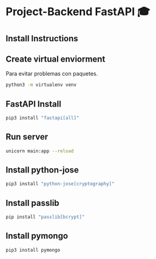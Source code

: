 # Project-Backend FastAPI 🎓 
## Install Instructions

## Create virtual enviorment
Para evitar problemas con paquetes.
```bash
python3 -m virtualenv venv
```

## FastAPI Install
```bash
pip3 install "fastapi[all]"
```

## Run server
```bash
unicorn main:app --reload
```

## Install python-jose
```bash
pip3 install "python-jose[cryptography]"
```

## Install passlib
```bash
pip install "passlib[bcrypt]"
```
## Install pymongo
```bash
pip3 install pymongo
```
